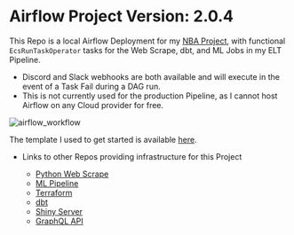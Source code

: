 # Airflow Project Version: 2.0.4
This Repo is a local Airflow Deployment for my [NBA Project](https://github.com/jyablonski/NBA-Dashboard), with functional `EcsRunTaskOperator` tasks for the Web Scrape, dbt, and ML Jobs in my ELT Pipeline. 

* Discord and Slack webhooks are both available and will execute in the event of a Task Fail during a DAG run.
* This is not currently used for the production Pipeline, as I cannot host Airflow on any Cloud provider for free.  

![airflow_workflow](https://user-images.githubusercontent.com/16946556/176963452-8621f4c1-cf8e-4124-a1f2-ab7d28b99069.jpg)

The template I used to get started is available [here](https://github.com/soggycactus/airflow-repo-template).

* Links to other Repos providing infrastructure for this Project

	* [Python Web Scrape](https://github.com/jyablonski/python_docker)
	* [ML Pipeline](https://github.com/jyablonski/nba_elt_mlflow)
	* [Terraform](https://github.com/jyablonski/aws_terraform/)
	* [dbt](https://github.com/jyablonski/nba_elt_dbt)
	* [Shiny Server](https://github.com/jyablonski/NBA-Dashboard)
	* [GraphQL API](https://github.com/jyablonski/graphql_praq)
  